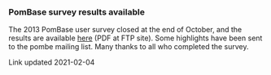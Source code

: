 ### PomBase survey results available

The 2013 PomBase user survey closed at the end of October, and the
results are available
[here](https://www.pombase.org/data/documents/2013_pombase_survey_summary.pdf)
(PDF at FTP site). Some highlights have been sent to the pombe mailing
list. Many thanks to all who completed the survey.

Link updated 2021-02-04